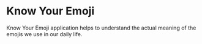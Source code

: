 # Know Your Emoji

Know Your Emoji application helps to understand the actual meaning of the emojis we use in our daily life.
